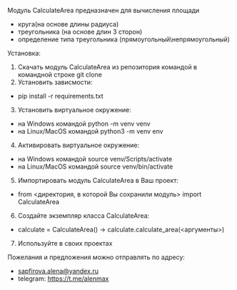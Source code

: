 Модуль CalculateArea предназначен для вычисления площади 
 - круга(на основе длины радиуса)
 - треугольника (на основе длин 3 сторон)
 - определение типа треугольника (прямоугольный\непрямоугольный)

Установка:
1. Скачать модуль CalculateArea из репозитория командой в командной строке git clone
2. Установить зависмости:
 - pip install -r requirements.txt
3. Установить виртуальное окружение:
 - на Windows командой python -m venv venv
 - на Linux/MacOS командой python3 -m venv env
4. Активировать виртуальное окружение:
 - на Windows командой source venv/Scripts/activate
 - на Linux/MacOS командой source venv/bin/activate
5. Импортировать модуль CalculateArea в Ваш проект:
 - from <директория, в которой Вы сохранили модуль> import CalculateArea
6. Создайте экземпляр класса CalculateArea:
 - calculate = CalculateArea() -> calculate.calculate_area(<аргументы>)
7. Используйте в своих проектах



Пожелания и предложения можно отправлять по адресу: 
 - sapfirova.alena@yandex.ru 
 - telegram: https://t.me/alenmax
